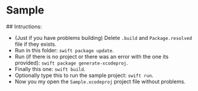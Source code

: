 # Sample

## Intructions:

* (Just if you have problems building) Delete `.build` and `Package.resolved` file if they exists.
* Run in this folder: `swift package update`.
* Run (if there is no project or there was an error with the one its provided): `swift package generate-xcodeproj`.
* Finally this one: `swift build`.
* Optionally type this to run the sample project: `swift run`.
* Now you my open the `Sample.xcodeproj` project file without problems.